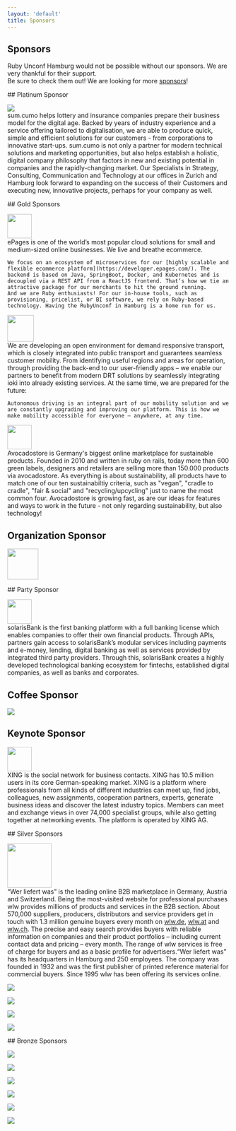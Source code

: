 ```yaml
---
layout: 'default'
title: Sponsors
---
```


<div class="content-section content-section--whitebg" markdown="1">

## Sponsors

Ruby Unconf Hamburg would not be possible without our sponsors. We are very thankful for their support.
<br />
Be sure to check them out!
We are looking for more <a href="https://docs.google.com/document/d/1XvPizMM25vlZZWJpHCoMVsBfEngxdr18Y-8i6IPM1JA/edit#" target="_blank">sponsors</a>!

</div>

<div class="content-section content-section--purplebg" markdown="1">
## Platinum Sponsor
  <p class="sponsor__description" markdown="1">
    <a class="sponsor__logo" href="https://www.sumcumo.com/" target="_blank"><img src="assets/images/sponsors/sumcumo.svg"></a>
    <br/>
    sum.cumo helps lottery and insurance companies prepare their business model for the digital age. Backed by years of industry experience and a service offering tailored to digitalisation, we are able to produce quick, simple and efficient solutions for our customers - from corporations to innovative start-ups. sum.cumo is not only a partner for modern technical solutions and marketing opportunities, but also helps establish a holistic, digital company philosophy that factors in new and existing potential in companies and the rapidly-changing market. Our Specialists in Strategy, Consulting, Communication and Technology at our offices in Zurich and Hamburg look forward to expanding on the success of their Customers and executing new, innovative projects, perhaps for your company as well.
  </p>

</div>

<div class="content-section" markdown="1">
## Gold Sponsors

  <p class="sponsor__description" markdown="1">
    <a class="sponsor__logo" href="http://www.epages.com/" target="_blank" style="height:100px;"><img src="assets/images/sponsors/epages-logo.svg" style="height:55px;"></a>
    <br />
    ePages is one of the world’s most popular cloud solutions for small and medium-sized online businesses. We live and breathe ecommerce.

    We focus on an ecosystem of microservices for our [highly scalable and flexible ecommerce platform](https://developer.epages.com/). The backend is based on Java, SpringBoot, Docker, and Kubernetes and is decoupled via a REST API from a ReactJS frontend. That’s how we tie an attractive package for our merchants to hit the ground running.
    And we are Ruby enthusiasts! For our in-house tools, such as provisioning, pricelist, or BI software, we rely on Ruby-based technology. Having the RubyUnconf in Hamburg is a home run for us.
  </p>

  <p class="sponsor__description" markdown="1">
    <a class="sponsor__logo" href="http://www.ioki.com/" target="_blank" style="height:100px;"><img src="assets/images/sponsors/ioki.png" style="height:60px;"></a>
    <br />
    We are developing an open environment for demand responsive transport, which is closely integrated into public transport and guarantees seamless customer mobility. From identifying useful regions and areas for operation, through providing the back-end to our user-friendly apps – we enable our partners to benefit from modern DRT solutions by seamlessly integrating ioki into already existing services. At the same time, we are prepared for the future:

    Autonomous driving is an integral part of our mobility solution and we are constantly upgrading and improving our platform. This is how we make mobility accessible for everyone – anywhere, at any time.
  </p>

  <p class="sponsor__description" markdown="1">
    <a class="sponsor__logo" href="https://www.avocadostore.de/" target="_blank" style="height:100px;"><img src="assets/images/sponsors/avocadostore.svg" style="height:55px;"></a>
    <br />
    Avocadostore is Germany's biggest online marketplace for sustainable products. Founded in 2010 and written in ruby on rails, today more than 600 green labels, designers and retailers are selling more than 150.000 products via avocadostore. As everything is about sustainability, all products have to match one of our ten sustainabiltiy criteria, such as "vegan", "cradle to cradle", "fair & social" and "recycling/upcycling" just to name the most common four. Avocadostore is growing fast, as are our ideas for features and ways to work in the future - not only regarding sustainability, but also technology!
  </p>

</div>

<div class="content-section content-section--whitebg" markdown="1">

## Organization Sponsor

  <p class="sponsor__description" markdown="1">
    <a class="sponsor__logo" href="http://www.toptranslation.com/" target="_blank" style="height:100px;"><img src="assets/images/sponsors/toptranslation.svg" style="height:70px;"></a>
  </p>

</div>


<div class="content-section" markdown="1">
## Party Sponsor

<p class="sponsor__description" markdown="1">
  <a class="sponsor__logo" href="https://www.solarisbank.com/" target="_blank" style="height:100px;"><img src="assets/images/sponsors/solarisbank.png" style="height:55px;"></a>
  <br />
  solarisBank is the first banking platform with a full banking license which enables
  companies to offer their own financial products. Through APIs, partners gain access
  to solarisBank’s modular services including payments and e-money, lending, digital
  banking as well as services provided by integrated third party providers. Through
  this, solarisBank creates a highly developed technological banking ecosystem for
  fintechs, established digital companies, as well as banks and corporates.
</p>

</div>

<div class="content-section content-section--whitebg" markdown="1">

## Coffee Sponsor

<p class="sponsor__description" markdown="1">
  <a class="sponsor__logo" href="https://www.akra.de/" target="_blank" style="width: 250px;"><img src="assets/images/sponsors/akra.gif"></a>
</p>

</div>

<div class="content-section" markdown="1">

## Keynote Sponsor

<p class="sponsor__description" markdown="1">
  <a class="sponsor__logo" href="https://www.xing.com/" target="_blank" style="height:100px;"><img src="assets/images/sponsors/xing.svg" style="height:55px;"></a>
  <br />
  XING is the social network for business contacts. XING has 10.5 million users in its core German-speaking market. XING is a platform where professionals from all kinds of different industries can meet up, find jobs, colleagues, new assignments, cooperation partners, experts, generate business ideas and discover the latest industry topics. Members can meet and exchange views in over 74,000 specialist groups, while also getting together at networking events. The platform is operated by XING AG.
</p>

</div>

<div class="content-section content-section--whitebg" markdown="1">
## Silver Sponsors
  <p class="sponsor__description" markdown="1">
    <a class="sponsor__logo" href="https://www.wlw.de/" target="_blank" style="height:100px;"><img src="assets/images/sponsors/wlw.svg" style="height:100px;"></a>
    <br />
    “Wer liefert was” is the leading online B2B marketplace in Germany, Austria and Switzerland. Being the most-visited website for professional purchases wlw provides millions of products and services in the B2B section. About 570,000 suppliers, producers, distributors and service providers get in touch with 1.3 million genuine buyers every month on <a href="https://wlw.de" target="_blank">wlw.de</a>, <a href="https://wlw.at" target="_blank">wlw.at</a> and <a href="https://wlw.ch" target="_blank">wlw.ch</a>. The precise and easy search provides buyers with reliable information on companies and their product portfolios – including current contact data and pricing – every month. The range of wlw services is free of charge for buyers and as a basic profile for advertisers.“Wer liefert was” has its headquarters in Hamburg and 250 employees. The company was founded in 1932 and was the first publisher of printed reference material for commercial buyers. Since 1995 wlw has been offering its services online.
  </p>

  <p class="sponsor__description" markdown="1">
    <a class="sponsor__logo" href="https://phraseapp.com/" target="_blank" style="width: 250px;"><img src="assets/images/sponsors/parrotandlogo.png"></a>
  </p>

  <p class="sponsor__description" markdown="1">
    <a class="sponsor__logo" href="https://www.railslove.com/" target="_blank" style="width: 250px;"><img src="assets/images/sponsors/railslove.svg"></a>
  </p>

  <p class="sponsor__description" markdown="1">
  <a class="sponsor__logo" href="https://www.shopify.com/" target="_blank" style="width: 250px;"><img src="assets/images/sponsors/shopify.svg"></a>
  </p>
  <p class="sponsor__description" markdown="1">
  <a class="sponsor__logo" href="https://9elements.com/" target="_blank" style="width: 250px;"><img src="assets/images/sponsors/9elements.svg"></a>
  </p>
</div>

<div class="content-section" markdown="1">
## Bronze Sponsors
  <p class="sponsor__description" markdown="1">
    <a class="sponsor__logo" href="https://ubilabs.net/" target="_blank" style="width: 250px;"><img src="assets/images/sponsors/ubilabs.svg"></a>
  </p>

  <p class="sponsor__description" markdown="1">
    <a class="sponsor__logo" href="https://www.megorei.com/de/" target="_blank" style="width: 250px;"><img src="assets/images/sponsors/megorei.svg"></a>
  </p>
  <p class="sponsor__description" markdown="1">
    <a class="sponsor__logo" href="https://www.opensuse.org/" target="_blank" style="width: 250px;"><img src="assets/images/sponsors/opensuse.svg"></a>
  </p>
  <p class="sponsor__description" markdown="1">
    <a class="sponsor__logo" href="https://travis-ci.com/" target="_blank" style="width: 250px;"><img src="assets/images/sponsors/travis.png"></a>
  </p>
  <p class="sponsor__description" markdown="1">
    <a class="sponsor__logo" href="https://depfu.com/" target="_blank" style="width: 250px;"><img src="assets/images/sponsors/depfu.png"></a>
  </p>
  <p class="sponsor__description" markdown="1">
    <a class="sponsor__logo" href="https://www.penseo.de/" target="_blank" style="width: 250px;"><img src="assets/images/sponsors/penseo.svg"></a>
  </p>
</div>
